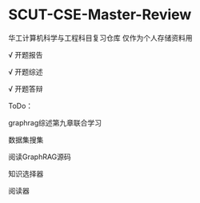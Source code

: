# SCUT-CSE-Master-Review
华工计算机科学与工程科目复习仓库
仅作为个人存储资料用



√ 开题报告

√ 开题综述

√ 开题答辩



ToDo：

graphrag综述第九章联合学习

数据集搜集

阅读GraphRAG源码

知识选择器

阅读器
